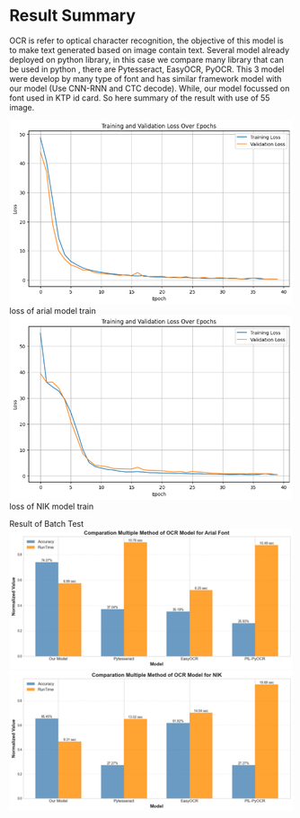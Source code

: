
# Result Summary

OCR is refer to optical character recognition, the objective of this model is to make text generated based on image contain text. Several model already deployed on python library, in this case we compare many library that can be used in python , there are Pytesseract, EasyOCR, PyOCR. This 3 model were develop by many type of font and has similar framework model with our model (Use CNN-RNN and CTC decode). While, our model focussed on font used in KTP id card. So here summary of the result with use of 55 image.

![Sample Image 1](https://raw.githubusercontent.com/Capstone-Borwita/machine-learning-path/main/batch-test/images/Loss_Arial.png)
loss of arial model train
![Sample Image 2](https://raw.githubusercontent.com/Capstone-Borwita/machine-learning-path/main/batch-test/images/Loss_NIK.png)
loss of NIK model train

Result of Batch Test
![Sample Image 3](https://raw.githubusercontent.com/Capstone-Borwita/machine-learning-path/main/batch-test/images/Arial_Model.png)
![Sample Image 4](https://raw.githubusercontent.com/Capstone-Borwita/machine-learning-path/main/batch-test/images/NIK_Model.png)


